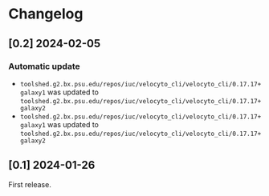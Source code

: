 # Changelog

## [0.2] 2024-02-05

### Automatic update
- `toolshed.g2.bx.psu.edu/repos/iuc/velocyto_cli/velocyto_cli/0.17.17+galaxy1` was updated to `toolshed.g2.bx.psu.edu/repos/iuc/velocyto_cli/velocyto_cli/0.17.17+galaxy2`
- `toolshed.g2.bx.psu.edu/repos/iuc/velocyto_cli/velocyto_cli/0.17.17+galaxy1` was updated to `toolshed.g2.bx.psu.edu/repos/iuc/velocyto_cli/velocyto_cli/0.17.17+galaxy2`

## [0.1] 2024-01-26

First release.
